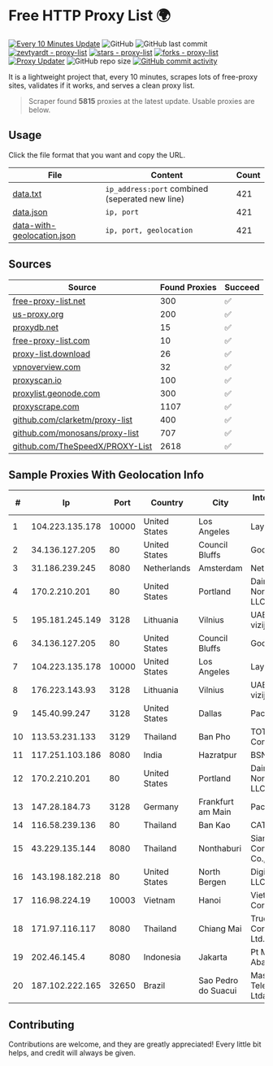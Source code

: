 
# Free HTTP Proxy List 🌍

[![Every 10 Minutes Update](https://github.com/mertguvencli/http-proxy-list/actions/workflows/main.yml/badge.svg?branch=main)](https://github.com/mertguvencli/http-proxy-list/actions/workflows/main.yml)
![GitHub](https://img.shields.io/github/license/mertguvencli/http-proxy-list)
![GitHub last commit](https://img.shields.io/github/last-commit/mertguvencli/http-proxy-list)
[![zevtyardt - proxy-list](https://img.shields.io/static/v1?label=zevtyardt&message=proxy-list&color=blue&logo=github)](https://github.com/zevtyardt/proxy-list "Go to GitHub repo")
[![stars - proxy-list](https://img.shields.io/github/stars/zevtyardt/proxy-list?style=social)](https://github.com/zevtyardt/proxy-list)
[![forks - proxy-list](https://img.shields.io/github/forks/zevtyardt/proxy-list?style=social)](https://github.com/zevtyardt/proxy-list)
[![Proxy Updater](https://github.com/zevtyardt/proxy-list/workflows/Proxy%20Updater/badge.svg)](https://github.com/zevtyardt/proxy-list/actions?query=workflow:"Proxy+Updater")
![GitHub repo size](https://img.shields.io/github/repo-size/zevtyardt/proxy-list)
[![GitHub commit activity](https://img.shields.io/github/commit-activity/m/zevtyardt/proxy-list?logo=commits)](https://github.com/zevtyardt/proxy-list/commits/main)

It is a lightweight project that, every 10 minutes, scrapes lots of free-proxy sites, validates if it works, and serves a clean proxy list.

> Scraper found **5815** proxies at the latest update. Usable proxies are below.

## Usage

Click the file format that you want and copy the URL.

|File|Content|Count|
|----|-------|-----|
|[data.txt](https://raw.githubusercontent.com/mertguvencli/http-proxy-list/main/proxy-list/data.txt)|`ip_address:port` combined (seperated new line)|421|
|[data.json](https://raw.githubusercontent.com/mertguvencli/http-proxy-list/main/proxy-list/data.json)|`ip, port`|421|
|[data-with-geolocation.json](https://raw.githubusercontent.com/mertguvencli/http-proxy-list/main/proxy-list/data-with-geolocation.json)|`ip, port, geolocation`|421|

## Sources

|Source|Found Proxies|Succeed|
|------|-------------|-------|
|[free-proxy-list.net](https://free-proxy-list.net)|300|✅|
|[us-proxy.org](https://www.us-proxy.org)|200|✅|
|[proxydb.net](http://proxydb.net)|15|✅|
|[free-proxy-list.com](https://free-proxy-list.com/?page=&port=&type%5B%5D=http&type%5B%5D=https&up_time=0&search=Search)|10|✅|
|[proxy-list.download](https://www.proxy-list.download/HTTP)|26|✅|
|[vpnoverview.com](https://vpnoverview.com/privacy/anonymous-browsing/free-proxy-servers)|32|✅|
|[proxyscan.io](https://www.proxyscan.io)|100|✅|
|[proxylist.geonode.com](https://proxylist.geonode.com/api/proxy-list?limit=300&page=1&sort_by=lastChecked&sort_type=desc&protocols=http,https)|300|✅|
|[proxyscrape.com](https://api.proxyscrape.com/v2/?request=displayproxies&protocol=http&timeout=10000&country=all&ssl=all&anonymity=all)|1107|✅|
|[github.com/clarketm/proxy-list](https://raw.githubusercontent.com/clarketm/proxy-list/master/proxy-list-raw.txt)|400|✅|
|[github.com/monosans/proxy-list](https://raw.githubusercontent.com/monosans/proxy-list/main/proxies/http.txt)|707|✅|
|[github.com/TheSpeedX/PROXY-List](https://raw.githubusercontent.com/TheSpeedX/PROXY-List/master/http.txt)|2618|✅|


## Sample Proxies With Geolocation Info

|#|Ip|Port|Country|City|Internet Service Provider|
|-|--|----|-------|----|-------------------------|
|1|104.223.135.178|10000|United States|Los Angeles|LayerHost|
|2|34.136.127.205|80|United States|Council Bluffs|Google LLC|
|3|31.186.239.245|8080|Netherlands|Amsterdam|NetSkope Inc|
|4|170.2.210.201|80|United States|Portland|Daimler Trucks of North America LLC|
|5|195.181.245.149|3128|Lithuania|Vilnius|UAB "Interneto vizija"|
|6|34.136.127.205|80|United States|Council Bluffs|Google LLC|
|7|104.223.135.178|10000|United States|Los Angeles|LayerHost|
|8|176.223.143.93|3128|Lithuania|Vilnius|UAB "Interneto vizija"|
|9|145.40.99.247|3128|United States|Dallas|Packet Host, Inc.|
|10|113.53.231.133|3129|Thailand|Ban Pho|TOT Public Company Limited|
|11|117.251.103.186|8080|India|Hazratpur|BSNL Internet|
|12|170.2.210.201|80|United States|Portland|Daimler Trucks of North America LLC|
|13|147.28.184.73|3128|Germany|Frankfurt am Main|Packet Host, Inc.|
|14|116.58.239.136|80|Thailand|Ban Kao|CAT-BB|
|15|43.229.135.144|8080|Thailand|Nonthaburi|Siamdata Communication Co., ltd.|
|16|143.198.182.218|80|United States|North Bergen|DigitalOcean, LLC|
|17|116.98.224.19|10003|Vietnam|Hanoi|Viettel Corporation|
|18|171.97.116.117|8080|Thailand|Chiang Mai|True Internet Corporation CO. Ltd.|
|19|202.46.145.4|8080|Indonesia|Jakarta|Pt Mithaharum Abadi|
|20|187.102.222.165|32650|Brazil|Sao Pedro do Suacui|Masternet Telecomunicacao Ltda|



## Contributing

Contributions are welcome, and they are greatly appreciated! Every
little bit helps, and credit will always be given.

